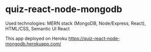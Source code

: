 # quiz-react-node-mongodb

Used technologies: MERN stack (MongoDB, Node/Express, React), HTML/CSS, Semantic UI React

This app deployed on Heroku
https://quiz-react-node-mongodb.herokuapp.com/
